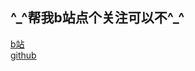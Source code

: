 ## ^\_^帮我b站点个关注可以不^\_^

[b站](https://space.bilibili.com/16755128)<br>
[github](https://github.com/SuperSaiyanJcy)
